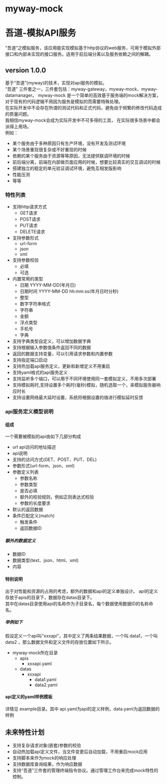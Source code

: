 # myway-mock
# 吾道-模拟API服务
”吾道“之模拟服务，该应用能实现模拟基于http协议的web服务，可用于模拟外部接口和内部未实现的接口服务。适用于前后端分离以及服务依赖之间的解耦。
## version 1.0.0
 基于“吾道”(myway)的技术，实现对api服务的模拟。  
 “吾道” 三件套之一，三件套包括：myway-gateway，myway-mock、myway-datamanager。
 myway-mock 是一个简单的高效基于服务端的mock解决方案，对于现有的代码逻辑不用因为服务是模拟的而需要特殊处理。  
 在实际开发中不会存在所谓的测试代码和正式代码，避免由于频繁的修改代码造成的质量问题。  
  我相信myway-mock会成为实际开发中不可多得的工具，
 在实际很多场景中都会派得上用场。  
 例如：
 * 某个服务由于多种原因只有生产环境，没有开发及测试环境
 * 某个场景重现很复杂或不好重现的时候
 * 依赖的某个服务由于资源等等原因，无法提供联调环境的时候
 * 前后端分离，前端在内部做页面应用的时候，想要比较真实的交互调试的时候
 * 搭建独立的稳定的单元验证调试环境，避免互相发版影响
 * 性能压测
 * 等等
 
### 特性列表
 * 支持http请求方式
    * GET请求
    * POST请求
    * PUT请求
    * DELETE请求
 * 支持参数形式
   * url-form
   * json
   * xml
 * 支持参数校验
   * 必填
   * 可选
 * 内置常用的类型
   * 日期 YYYY-MM-DD(年月日)
   * 日期时间 YYYY-MM-DD hh:mm:ss(年月日时分秒)
   * 整型
   * 数字字符串格式
   * 字符串
   * 金额
   * 浮点类型
   * 手机号
   * 字典
 * 支持字典类型自定义，可以增加数据字典
 * 支持根据输入参数值条件返回不同的数据
 * 返回的数据支持变量，可以引用请求参数和内置参数
 * 支持指定端口启动
 * 支持热加载api服务定义，更新和新增定义不用重启
 * 支持yaml格式的api服务定义
 * 支持监听多个端口，可以用于不同环境使用同一套模拟定义，不用多次部署
 * 支持模拟耗时,支持设置多个耗时(毫秒)模拟，随机选取一个，来模拟服务器响应时长
 * 支持设置网络最大延时设置，系统将根据设置的值进行模拟延时反馈
 ### api服务定义模型说明
 #### 组成
 一个需要被模拟的api由如下几部分构成
 * url api访问的地址描述
 * api说明
 * 支持的访问方式(GET、POST、PUT、DEL)
 * 参数形式(url-form、json、xml)
 * 参数定义列表
   * 参数名称
   * 参数类型
   * 是否必填
   * 额外的校验规则，例如正则表达式校验
   * 参数的长度要求
  * 默认的返回数据
  * 条件匹配定义(match)
    * 触发条件
    * 返回数据ID 
 #####  额外的数据定义
 * 数据ID
 * 数据类型(text、json、html、xml)
 * 内容
 #### 特别说明 
 出于对性能和资源的占用的考虑，额外的数据和api的定义单独设计。
 api的定义存放于apis的目录下，数据存在datas目录下。  
 其中在datas目录使用api的名称作为子目录名，每个数据使用数据ID的名称命名。
 ##### 举例如下
 假设定义一个api叫“xxxapi”，其中定义了两条结果数据，一个叫 data1，一个叫data2
 ，那么数据文件和定义文件的存放位置如下所示。
 * myway-mock所在目录
   * apis
     * xxxapi.yaml
   * datas
     * xxxapi
       * data1.yaml
       * data2.yaml 
 #### api定义的yaml样例模板
 详情见 example目录。其中 api.yaml为api的定义样例，data.yaml为返回数据的样例 
 ## 未来特性计划
 * 支持复杂请求对象(嵌套)参数的校验
 * 自动热加载api定义文件，当文件变更后自动加载，不用重启mock应用
 * 支持脚本来作为mock的响应处理
 * 支持数据库查询结果，作为响应数据
 * 支持“吾道”三件套的管理终端指令协议。通过管理工作台来完成mock特性的控制。
        
